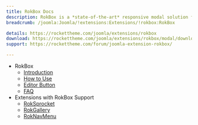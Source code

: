 ```yaml
---
title: RokBox Docs
description: RokBox is a *state-of-the-art* responsive modal solution for Joomla with support for images, videos, modules and much more.
breadcrumb: /joomla:Joomla/!extensions:Extensions/!rokbox:RokBox

details: https://rockettheme.com/joomla/extensions/rokbox
download: https://rockettheme.com/joomla/extensions/rokbox/modal/downloads
support: https://rockettheme.com/forum/joomla-extension-rokbox/

---
```


* RokBox
    * [Introduction](INDEX.md)
    * [How to Use](how_to_use.md)
    * [Editor Button](editor_button.md)
    * [FAQ](faq.md)
* Extensions with RokBox Support
	* [RokSprocket](../roksprocket/)
	* [RokGallery](../rokgallery/)
	* [RokNavMenu](../roknavmenu/)

